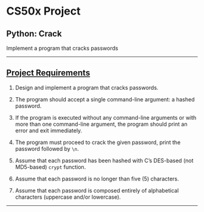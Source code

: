 # CS50x Project
## Python: Crack
Implement a program that cracks passwords

---

## [Project Requirements](https://docs.cs50.net/2019/x/psets/6/sentimental/crack/crack.html)
1. Design and implement a program that cracks passwords.

2. The program should accept a single command-line argument: a hashed password.

3. If the program is executed without any command-line arguments or with more than one command-line argument, the program should print an error and exit immediately.

4. The program must proceed to crack the given password, print the password followed by ```\n```.

5. Assume that each password has been hashed with C’s DES-based (not MD5-based) ```crypt``` function.

6. Assume that each password is no longer than five (5) characters. 

7. Assume that each password is composed entirely of alphabetical characters (uppercase and/or lowercase).

---